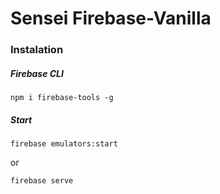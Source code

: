 # Sensei Firebase-Vanilla

### Instalation
##### Firebase CLI
```
npm i firebase-tools -g
```

##### Start
```
firebase emulators:start
```
or
```
firebase serve
```